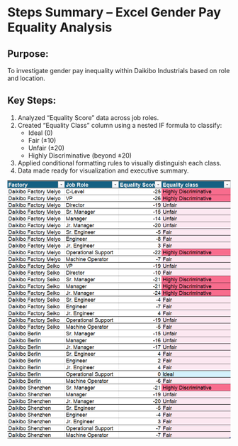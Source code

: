 
# Steps Summary – Excel Gender Pay Equality Analysis

## Purpose:
To investigate gender pay inequality within Daikibo Industrials based on role and location.

## Key Steps:
1. Analyzed “Equality Score” data across job roles.
2. Created “Equality Class” column using a nested IF formula to classify:
   - Ideal (0)
   - Fair (±10)
   - Unfair (±20)
   - Highly Discriminative (beyond ±20)
3. Applied conditional formatting rules to visually distinguish each class.
4. Data made ready for visualization and executive summary.

![Gender Equality Analysis - Screenshot](Images\Gender%20Equality%20-%20Excel.png)
